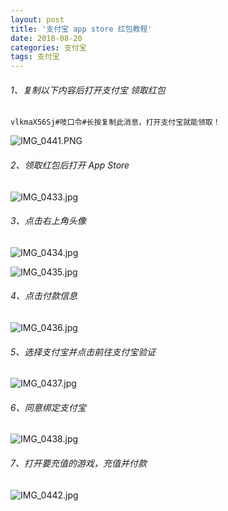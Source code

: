 ```yaml
---
layout: post
title: '支付宝 app store 红包教程'
date: 2018-08-20
categories: 支付宝
tags: 支付宝
---
```




###### 1、复制以下内容后打开支付宝 领取红包
```
vlkmaX56Sj#吱口令#长按复制此消息，打开支付宝就能领取！
```
![IMG_0441.PNG](https://upload-images.jianshu.io/upload_images/5192405-b4338b1ca6e16ede.PNG?imageMogr2/auto-orient/strip%7CimageView2/2/w/1240)




###### 2、领取红包后打开  App Store 
![IMG_0433.jpg](https://upload-images.jianshu.io/upload_images/5192405-bae3ba6b77a346a2.jpg?imageMogr2/auto-orient/strip%7CimageView2/2/w/1240)


###### 3、点击右上角头像
![IMG_0434.jpg](https://upload-images.jianshu.io/upload_images/5192405-fe8d94c2c46b2569.jpg?imageMogr2/auto-orient/strip%7CimageView2/2/w/1240)

![IMG_0435.jpg](https://upload-images.jianshu.io/upload_images/5192405-66594b93d49a08a1.jpg?imageMogr2/auto-orient/strip%7CimageView2/2/w/1240)


###### 4、点击付款信息
![IMG_0436.jpg](https://upload-images.jianshu.io/upload_images/5192405-0107e8761d902ce9.jpg?imageMogr2/auto-orient/strip%7CimageView2/2/w/1240)

###### 5、选择支付宝并点击前往支付宝验证
![IMG_0437.jpg](https://upload-images.jianshu.io/upload_images/5192405-e94135bc48a453bb.jpg?imageMogr2/auto-orient/strip%7CimageView2/2/w/1240)

###### 6、同意绑定支付宝
![IMG_0438.jpg](https://upload-images.jianshu.io/upload_images/5192405-a8850da0e46c8c60.jpg?imageMogr2/auto-orient/strip%7CimageView2/2/w/1240)


###### 7、打开要充值的游戏，充值并付款
![IMG_0442.jpg](https://upload-images.jianshu.io/upload_images/5192405-5a6c1c19d4c21d2b.jpg?imageMogr2/auto-orient/strip%7CimageView2/2/w/1240)

